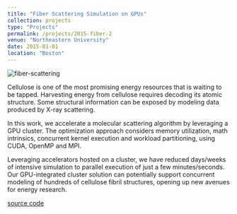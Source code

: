 ```yaml
---
title: "Fiber Scattering Simulation on GPUs"
collection: projects 
type: "Projects"
permalink: /projects/2015-fiber-2
venue: "Northeastern University"
date: 2015-01-01
location: "Boston"
---
```


![fiber-scattering](https://leimingyu.github.io/images/projects/fiber_sim_overview.png)

Cellulose is one of the most promising energy resources that is waiting to be tapped. Harvesting energy from cellulose requires decoding its atomic structure. Some structural information can be exposed by modeling data produced by X-ray scattering.

In this work, we accelerate a molecular scattering algorithm by leveraging a GPU cluster. The optimization approach considers memory utilization, math intrinsics, concurrent kernel execution and workload partitioning, using CUDA, OpenMP and MPI.

Leveraging accelerators hosted on a cluster, we have reduced days/weeks of intensive simulation to parallel execution of just a few minutes/seconds. Our GPU-integrated cluster solution can potentially support concurrent modeling of hundreds of cellulose fibril structures, opening up new avenues for energy research.

[source code](https://xxxx)

